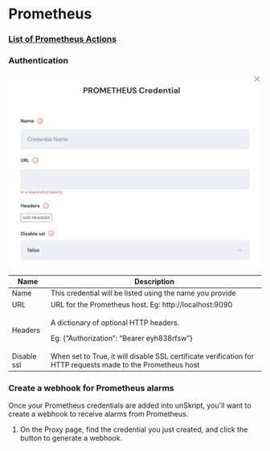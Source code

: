 # Prometheus

### [List of Prometheus Actions](action\_prometheus/)

### Authentication

![Information needed to onboard Prometheus connector](<../../../.gitbook/assets/Screen Shot 2022-06-15 at 7.52.25 PM.png>)

| Name        | Description                                                                                                  |
| ----------- | ------------------------------------------------------------------------------------------------------------ |
| Name        | This credential will be listed using the name you provide                                                    |
| URL         | URL for the Prometheus host. Eg: http://localhost:9090                                                       |
| Headers     | <p>A dictionary of optional HTTP headers.</p><p>Eg: {“Authorization”: “Bearer eyh838rfsw”}</p>               |
| Disable ssl | When set to True, it will disable SSL certificate verification for HTTP requests made to the Prometheus host |

### Create a webhook for Prometheus alarms

Once your Prometheus credentials are added into unSkript, you'll want to create a webhook to receive alarms from Prometheus.

1. On the Proxy page, find the credential you just created, and click the button to generate a webhook. &#x20;
